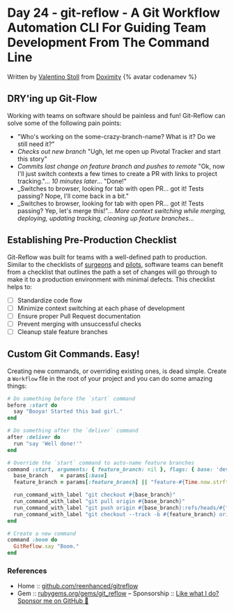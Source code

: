 # Day 24 - git-reflow - A Git Workflow Automation CLI For Guiding Team Development From The Command Line

Written by [Valentino Stoll](https://twitter.com/thecodenamev) from [Doximity](https://grnh.se/5b1db38f1) {% avatar codenamev %}

## DRY'ing up Git-Flow

Working with teams on software should be painless and fun!  Git-Reflow can solve some of the following pain points:

- "Who's working on the some-crazy-branch-name? What is it?  Do we still need it?"
- _Checks out new branch_ "Ugh, let me open up Pivotal Tracker and start this story"
- _Commits last change on feature branch and pushes to remote_ "Ok, now I'll just switch contexts a few times to create a PR with links to project tracking."... _10 minutes later_... "Done!"
- _Switches to browser, looking for tab with open PR... got it! Tests passing?  Nope, I'll come back in a bit."
- _Switches to browser, looking for tab with open PR... got it! Tests passing?  Yep, let's merge this!"... _More context switching while merging, deploying, updating tracking, cleaning up feature branches_...

## Establishing Pre-Production Checklist

Git-Reflow was built for teams with a well-defined path to production.  Similar to the checklists of [surgeons](https://www.nytimes.com/2020/01/15/health/surgeons-checklists.html) and [pilots](https://www.aopa.org/training-and-safety/students/presolo/skills/before-takeoff-checklist), software teams can benefit from a checklist that outlines the path a set of changes will go through to make it to a production environment with minimal defects.  This checklist helps to:

- [ ] Standardize code flow
- [ ] Minimize context switching at each phase of development
- [ ] Ensure proper Pull Request documentation
- [ ] Prevent merging with unsuccessful checks
- [ ] Cleanup stale feature branches

## Custom Git Commands.  Easy!

Creating new commands, or overriding existing ones, is dead simple.  Create a `Workflow` file in the root of your project and you can do some amazing things:

```ruby
# Do something before the `start` command
before :start do
  say "Booya! Started this bad girl."
end

# Do something after the `deliver` command
after :deliver do
  run "say 'Well done!'"
end

# Override the `start` command to auto-name feature branches
command :start, arguments: { feature_branch: nil }, flags: { base: 'dev' }, switches: { loud: false } do |**params|
  base_branch    = params[:base]
  feature_branch = params[:feature_branch] || "feature-#{Time.now.strftime("%Y-%m-%d")}"

  run_command_with_label "git checkout #{base_branch}"
  run_command_with_label "git pull origin #{base_branch}"
  run_command_with_label "git push origin #{base_branch}:refs/heads/#{feature_branch}"
  run_command_with_label "git checkout --track -b #{feature_branch} origin/#{feature_branch}"
end

# Create a new command
command :boom do
  GitReflow.say "Boom."
end
```

### References

- Home :: [github.com/reenhanced/gitreflow](https://github.com/reenhanced/gitreflow)
- Gem :: [rubygems.org/gems/git_reflow](https://rubygems.org/gems/git_reflow)
– Sponsorship :: [Like what I do? Sponsor me on GitHub 💖](https://github.com/sponsors/codenamev)
